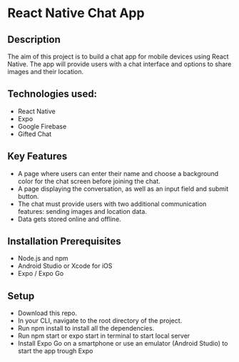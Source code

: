 # React Native Chat App

## Description

The aim of this project is to build a chat app for mobile devices using React Native. The app will provide users with a chat interface and options to share images and their location.

## Technologies used:
- React Native
- Expo
- Google Firebase
- Gifted Chat

## Key Features
- A page where users can enter their name and choose a background color for the chat screen before joining the chat.
- A page displaying the conversation, as well as an input field and submit button.
- The chat must provide users with two additional communication features: sending images and location data.
- Data gets stored online and offline.

## Installation Prerequisites
- Node.js and npm
- Android Studio or Xcode for iOS
- Expo / Expo Go

## Setup

- Download this repo.
- In your CLI, navigate to the root directory of the project.
- Run npm install to install all the dependencies.
- Run npm start or expo start in terminal to start local server
- Install Expo Go on a smartphone or use an emulator (Android Studio) to start the app trough Expo

